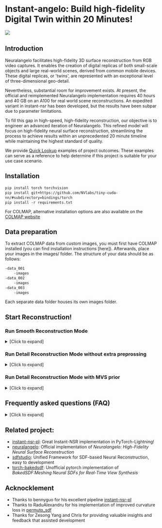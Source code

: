 # Instant-angelo: Build high-fidelity Digital Twin within 20 Minutes!
![](assets/demo.gif)
## Introduction
Neuralangelo facilitates high-fidelity 3D surface reconstruction from RGB video captures. It enables the creation of digital replicas of both small-scale objects and large real-world scenes, derived from common mobile devices. These digital replicas, or 'twins', are represented with an exceptional level of three-dimensional geo-detail.

Nevertheless, substantial room for improvement exists. At present, the official and reimplemented Neuralangelo implementation requires 40 hours and 40 GB on an A100 for real world scene reconstructions. An expedited variant in instant-nsr has been developed, but the results have been subpar due to parameter limitations.

To fill this gap in high-speed, high-fidelity reconstruction, our objective is to engineer an advanced iteration of Neuralangelo. This refined model will focus on high-fidelity neural surface reconstruction, streamlining the process to achieve results within an unprecedented 20 minute timeline while maintaining the highest standard of quality. 

We provide [Quick Lookup](https://github.com/hugoycj/Instant-angelo_vis) examples of project outcomes. These examples can serve as a reference to help determine if this project is suitable for your use case scenario.

## Installation
```
pip install torch torchvision
pip install git+https://github.com/NVlabs/tiny-cuda-nn/#subdirectory=bindings/torch
pip install -r requirements.txt
```
For COLMAP, alternative installation options are also available on the [COLMAP website](https://colmap.github.io/)

## Data preparation
To extract COLMAP data from custom images, you must first have COLMAP installed (you can find installation instructions [here]). Afterwards, place your images in the images/ folder. The structure of your data should be as follows:
```
-data_001
    -images
-data_002
    -images
-data_003
    -images
```
Each separate data folder houses its own images folder.

## Start Reconstruction!
### Run Smooth Reconstruction Mode
<details>
<summary>[Click to expand]</summary>
<img src="assets/nsr2angelo.png">
The smooth reconstruction mode is well-suited for the following cases:

* When reconstructing a smooth object that does not have a high level of detail. The smooth mode works best for objects that have relatively simple, flowing surfaces without a lot of intricate features.

* When you want a higher-fidelity substitute for instant-nsr that takes a similar amount of time (within 20 minute) to generate but with fewer holes in the resulting model. 

---

**Information you need to know before you start:**
* The smooth reconstruction mode's reliance on curvature loss can over-smooth geometry, failing to capture flat surface structures and subtle variations on flatter regions of the original object.
<img src="assets/over-smooth.png">
* This mode also rely on sparse points generated by colmap for geometry guidence in the early stage of training. SFM sometimes will generate noisy point cloud due to repeated texture, noisy pose or inaccurate point matches.

---

Now it is time to start by running:
```
bash run_neuralangelo-colmap_sparse.sh $YOUR_DATA_DIR
```
The results will be saved under `logs` directory.
</details>

### Run Detail Reconstruction Mode without extra preprossing
<details>
<summary>[Click to expand]</summary>

The detail reconstruction mode without additional preprocessing is optimal for scenarios with:
* Image data captured under varying conditions over time or with inconsistent exposure levels. 
* High resolution image sources of 2K or 4K dimensions.
* Your images' resolution are 2K or 4K
* Reconstructing objects or scenes comprised of glossy, reflective materials. 
* Subjects containing large textureless or untextured surface regions.
  
---

**Information you need to know before you start**:
* The detail reconstruction mode requires 2-3 times longer to complete compared to the smooth mode, owing to the use of a larger final hash grid resolution and more training steps.
* For image inputs below 1K resolution, the detail mode may yield marginal improvements over other modes. Images under 1K likely do not provide sufficient information to take full advantage of the capabilities of detail reconstruction.
  
---

Now it is time to start by running:
```
bash run_neuralangelo-colmap_sparse-50k.sh  $YOUR_DATA_DIR
```
</details>

### Run Detail Reconstruction Mode with MVS prior
<details>
<summary>[Click to expand]</summary>

Generating high-fidelity surface reconstructions with only RGB inputs in 20,000 steps (around 20 minutes) is challenging, especially for sparse in-the-wild captures where occlusion and limited views make surface reconstruction an underconstrained problem. This can lead to optimization instability and difficulty converging. Introducing lidar, ToF depth, or predicted depth can help stabilize optimization and accelerate training. However, directly regularizing rendered depth is suboptimal due to bias introduced by density2sdf. Moreover, ensuring consistent depth across views is difficult, especially with lower-quality ToF sensors or predicted depth. We propose directly regularizing the SDF field using MVS point clouds and normals to alleviate the bias

Importantly, in real-world scenarios like oblique photography and virtual tours, dense point clouds are already intermediate outputs. This allows directly utilizing the existing point clouds for regularization without extra computation. In such use cases, the point cloud prior comes for free as part of the capture process. 

---

**Information you need to know before you start**:
* An aligned dense point cloud with normal is necessary, you could specify the relative path at `dataset.dense_pcd_path` in the config file
* The point cloud could be generated from various methods, either from traditional MVS like colmap or OpenMVS, or learning-based MVS method. You could even generate the point cloud using commercial photogrammetry software like metashape and DJI.
  
---

Now it is time to start by running:
```
bash run_neuralangelo-colmap_dense.sh  $YOUR_DATA_DIR
```
</details>

## Frequently asked questions (FAQ)
<details>
<summary>[Click to expand]</summary>

1. **Q:** CUDA out of memory. 

   **A:** Instant-angelo requires at least 10GB GPU memory. If you run out of memory,  consider decreasing `model.num_samples_per_ray` from 1024 to 512

2. **Q:** What's the License for this repo?

   **A:** This repository is built on top of instant-nsr-pl and is licensed under the MIT License. The materials, code, and assets in this repository can be used for commercial purposes without explicit permission, in accordance with the terms of the MIT License. Users are free to use, modify, and distribute this content, even for commercial applications. However, appropriate attribution to the original instant-nsr-pl authors and this repository is requested. Please refer to the LICENSE file for full terms and conditions.

3. **Q:** The reconstruction of my custom dataset is bad.

   **A:** This repository is under active development and its robustness across diverse real-world data is still unproven. Users may encounter issues when applying the method to new datasets. Please open an issue for any problems or contact the author directly at chongjieye@link.cuhk.edu.cn. 

4. **Q:** Generate dense prior with Vis-MVSNet is slow
   **A:** Currently, preprocessing takes around 10~15 minutes for 300 frames, but there is still remains much room to improve efficiency by replacing Vis-MVSNet with state-of-the-art methods like MVSFormer or SimpleRecon. Moreover, preprocessing time could be substantially reduced by leveraging quantization and TensorRT. Overall, MVSNet allows generating the necessary point cloud prior an order of magnitude faster than traditional MVS approaches. 

5. **Q:** This project fails to run on Windows

   **A:** This project has not been tested on Windows and the scripts may have compatibility issues. For the best experience at this stage of development, we recommend running experiments on a Linux system. We apologize that Windows support cannot be guaranteed currently. Please feel free to open an issue detailing any problems encountered when attempting to run on Windows. Community feedback will help improve cross-platform compatibility going forward.


</details>

## Related project:
- [instant-nsr-pl](https://github.com/bennyguo/instant-nsr-pl): Great Instant-NSR implementation in PyTorch-Lightning! 
- [neuralangelo](https://github.com/NVlabs/neuralangelo): Official implementation of *Neuralangelo: High-Fidelity Neural Surface Reconstruction*
- [sdfstudio](https://github.com/autonomousvision/sdfstudio): Unified Framework for SDF-based Neural Reconstruction, easy to development
- [torch-bakedsdf](https://github.com/hugoycj/torch-bakedsdf): Unofficial pytorch implementation of *BakedSDF:Meshing Neural SDFs for Real-Time View Synthesis*

## Acknocklement
* Thanks to bennyguo for his excellent pipeline [instant-nsr-pl](https://github.com/bennyguo/instant-nsr-pl)
* Thanks to RaduAlexandru for his implementation of improved curvature loss in [permuto_sdf](https://github.com/RaduAlexandru/permuto_sdf)
* Thanks for Zesong Yang and Chris for providing valuable insights and feedback that assisted development
